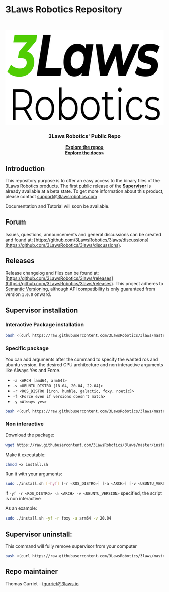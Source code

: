 # 3Laws Robotics Repository

<br>
<p align="center">
  <a href="https://github.com/3LawsRobotics/3laws">
    <img src="media/logo.png" alt="Logo" width="639" height="301">
  </a>

  <h3 align="center">3Laws Robotics' Public Repo</h3>

  <p align="center">
    <a href="https://github.com/3LawsRobotics/3laws/"><strong>Explore the repo»</strong></a>
    <br />
    <a href="https://3LawsRobotics.github.io/3laws/"><strong>Explore the docs»</strong></a>
    <br />
  </p>
</p>

## Introduction

This repository purpose is to offer an easy access to the binary files of the 3Laws Robotics products.
The first public release of the [**Supervisor**](#Robot-diagnostic-module-installation)
is already available at a beta state. To get more information about this product, please contact [support@3lawsrobotics.com](support@3lawsrobotics.com)

Documentation and Tutorial will soon be available.

## Forum

Issues, questions, announcements and general discussions can be created and found at: [https://github.com/3LawsRobotics/3laws/discussions](https://github.com/3LawsRobotics/3laws/discussions).

## Releases

Release changelog and files can be found at: [https://github.com/3LawsRobotics/3laws/releases](https://github.com/3LawsRobotics/3laws/releases).
This project adheres to [Semantic Versioning](https://semver.org/spec/v2.0.0.html), although API compatibility is only guaranteed from version `1.0.0` onward.

## Supervisor installation

### Interactive Package installation

```bash
bash <(curl https://raw.githubusercontent.com/3LawsRobotics/3laws/master/install.sh)
```

### Specific package

You can add arguments after the command to specify the wanted ros and ubuntu version, the desired CPU architecture and non interactive arguments like Always Yes and Force.

- `-a <ARCH [amd64, arm64]>`
- `-v <UBUNTU_DISTRO [18.04, 20.04, 22.04]>`
- `-r <ROS_DISTRO [iron, humble, galactic, foxy, noetic]>`
- `-f <Force even if versions doesn't match>`
- `-y <Always yes>`

```bash
bash <(curl https://raw.githubusercontent.com/3LawsRobotics/3laws/master/install.sh) [-hyf] [-r <ROS_DISTRO>] [-a <ARCH>] [-v <UBUNTU_VERSION>]
```

### Non interactive

Download the package:

```bash
wget https://raw.githubusercontent.com/3LawsRobotics/3laws/master/install.sh
```

Make it executable:

```bash
chmod +x install.sh
```

Run it with your arguments:

```bash
sudo ./install.sh [-hyf] [-r <ROS_DISTRO>] [-a <ARCH>] [-v <UBUNTU_VERSION>]
```

if `-yf -r <ROS_DISTRO> -a <ARCH> -v <UBUNTU_VERSION>` specified, the script is non interactive

As an example:

```bash
sudo ./install.sh -yf -r foxy -a arm64 -v 20.04
```

## Supervisor uninstall:

This command will fully remove supervisor from your computer

```bash
bash <(curl https://raw.githubusercontent.com/3LawsRobotics/3laws/master/uninstall.sh)
```

## Repo maintainer

Thomas Gurriet - tgurriet@3laws.io
